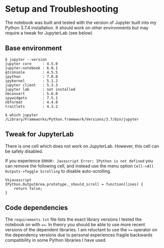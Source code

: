 # Setup and Troubleshooting
The notebook was built and tested with the version of Jupyter built into my Python 3.7.4 installation.  It should work on other environments but may require a tweak for JupyterLab (see below)

## Base environment
```
$ jupyter --version
jupyter core     : 4.5.0
jupyter-notebook : 6.0.1
qtconsole        : 4.5.5
ipython          : 7.8.0
ipykernel        : 5.1.2
jupyter client   : 5.3.3
jupyter lab      : not installed
nbconvert        : 5.6.0
ipywidgets       : 7.5.1
nbformat         : 4.4.0
traitlets        : 4.3.2

$ which jupyter
/Library/Frameworks/Python.framework/Versions/3.7/bin/jupyter
```

## Tweak for JupyterLab
There is one cell which does not work on JupyterLab.  However, this cell can be safely disabled.

If you experience `ERROR: Javascript Error: IPython is not defined` you can remove the following cell, and instead use the menu option `Cell->All Outputs->Toggle Scrolling` to disable auto-scrolling.
```
%%javascript
IPython.OutputArea.prototype._should_scroll = function(lines) {
    return false;
}
```

## Code dependencies
The `requirements.txt` file lists the exact library versions I tested the notebook on with `==`.  In theory you should be able to use more recent versions of the dependent libraries.  I am reluctant to use the `>=` operator on the dependency versions due to personal experiences fragile backwards compatibility in some Python libraries I have used.
